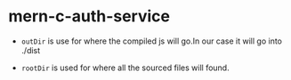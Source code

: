 # mern-c-auth-service

- `outDir` is use for where the compiled js will go.In our case it will go into ./dist

- `rootDir` is used for where all the sourced files will found.
